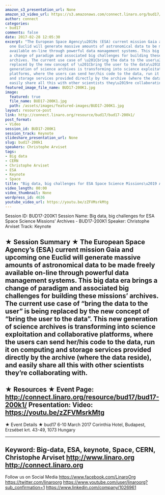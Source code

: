 ```yaml
---
amazon_s3_presentation_url: None
amazon_s3_video_url: https://s3.amazonaws.com/connect.linaro.org/bud17/Videos/Tuesday/BUD17-200K2%20Big%20data%20big%20challenges%20for%20ESA%20missions%20Archives.mp4
author: connect
categories:
- bud17
comments: false
date: 2017-02-28 12:05:30
excerpt: "The European Space Agency\u2019s (ESA) current mission Gaia and upcoming
  one Euclid will generate massive amounts of astronomical data to be made freely
  available on-line through powerful data management systems. This big data era brings
  a change of paradigm and associated big challenges for building these missions\u2019
  archives. The current use case of \u201Cbring the data to the user\u201D is being
  replaced by the new concept of \u201Cbring the user to the data\u201D. This new
  generation of science archives is transforming into science exploitation and collaborative
  platforms, where the users can send her/his code to the data, run it on computing
  and storage services provided directly by the archive (where the data reside), and
  easily share all this with other scientists they\u2019re collaborating with."
featured_image_file_name: BUD17-200K1.jpg
image:
  featured: true
  file_name: BUD17-200K1.jpg
  path: /assets/images/featured-images/BUD17-200K1.jpg
layout: resource-post
link: http://connect.linaro.org/resource/bud17/bud17-200k1/
post_format:
- Video
session_id: BUD17-200K1
session_track: Keynote
slideshare_presentation_url: None
slug: bud17-200k1
speakers: Christophe Arviset
tags:
- Big data
- CERN
- Christophe Arviset
- ESA
- Keynote
- Space
title: "Big data, big challenges for ESA Space Science Missions\u2019 Archives - BUD17-200K1"
video_length: 00:00
video_thumbnail: None
wordpress_id: 4636
youtube_video_url: https://youtu.be/zZFVMsrkMtg
---
```


Session ID: BUD17-200K1
Session Name: Big data, big challenges for ESA Space Science Missions’ Archives - BUD17-200K1
Speaker: Christophe Arviset
Track: Keynote


★ Session Summary ★
The European Space Agency’s (ESA) current mission Gaia and upcoming one Euclid will generate massive amounts of astronomical data to be made freely available on-line through powerful data management systems. This big data era brings a change of paradigm and associated big challenges for building these missions’ archives. The current use case of “bring the data to the user” is being replaced by the new concept of “bring the user to the data”. This new generation of science archives is transforming into science exploitation and collaborative platforms, where the users can send her/his code to the data, run it on computing and storage services provided directly by the archive (where the data reside), and easily share all this with other scientists they’re collaborating with.
---------------------------------------------------
★ Resources ★
Event Page: http://connect.linaro.org/resource/bud17/bud17-200k1/
Presentation:
Video: https://youtu.be/zZFVMsrkMtg
---------------------------------------------------

★ Event Details ★
bud17
6-10 March 2017
Corinthia Hotel, Budapest,
Erzsébet krt. 43-49,
1073 Hungary

---------------------------------------------------
Keyword: Big-data, ESA, keynote, Space, CERN, Christophe Arviset
http://www.linaro.org
http://connect.linaro.org
---------------------------------------------------
Follow us on Social Media
https://www.facebook.com/LinaroOrg
https://twitter.com/linaroorg
https://www.youtube.com/user/linaroorg?sub_confirmation=1
https://www.linkedin.com/company/1026961